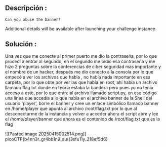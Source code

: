 
## Descripción :
	Can you abuse the banner?

Additional details will be available after launching your challenge instance.
## Solución :
Una vez que me conecte al primer puerto me dio la contraseña, por lo que procedí a entrar al segundo, en el segundo me pidio esa contraseña y me hizo 2 preguntas sobre la conferencias de ciber seguridad mas importante y el nombre de un hacker, después me dio conecto a la consola por lo que empecé a ver los archivos que había , no había nada importante en esa carpeta, por lo que  obte por ver las que había en root, ahí había un archivo llamado flag.txt donde en teoría estaba la bandera pero pues yo no tenia acceso a este, por lo que entre al archivo llamado script.py, en ese código una línea  que accedía a lo que había en el archivo banner de la Shell del usuario 'player', borre el banner y cree un enlace simbólico llamado banner en /home/player que apunta al archivo /root/flag.txt por lo que al desconectarme de la instancia y volver a acceder ahora el script abre y lee el /home/player/banner que ahora es el contenido de /root/flag.txt que es la flag 


![[Pasted image 20250415002514.png]]
 picoCTF{b4nn3r_gr4bb1n9_su((3sfu11y_218ef5d6}
